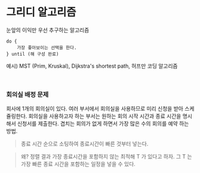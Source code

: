 # 그리디 알고리즘

눈앞의 이익만 우선 추구하는 알고리즘

    do {
        가장 좋아보이는 선택을 한다.
    } until (해 구성 완료)



예시) MST (Prim, Kruskal), Dijkstra's shortest path, 허프만 코딩 알고리즘

<br />

### 회의실 배정 문제 

회사에 1개의 회의실이 있다. 여러 부서에서 회의실을 사용하므로 미리 신청을 받아 스케쥴링한다. 회의실을 사용하고자 하는 부서는 원하는 회의 시작 시간과 종료 시간을 명시해서 신청서를 제출한다. 겹치는 회의가 없게 하면서 가장 많은 수의 회의를 예약 하는 방법.

> 종료 시간 순으로 소팅하여 종료시간이 빠른 것부터 넣는다.

>왜?
 정렬 결과 가장 종료시간을 포함하지 않는 최적해 T 가 있다고 하자. 그 T 는 가장 빠른 종료 시간을 포함하는 일정을 넣을 수 있다. 